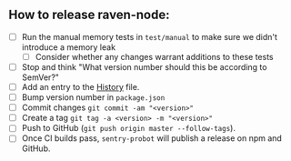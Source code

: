 ## How to release raven-node:

* [ ] Run the manual memory tests in `test/manual` to make sure we didn't introduce a memory leak
  * [ ] Consider whether any changes warrant additions to these tests
* [ ] Stop and think "What version number should this be according to SemVer?"
* [ ] Add an entry to the [History](https://github.com/getsentry/raven-node/blob/master/History.md) file.
* [ ] Bump version number in `package.json`
* [ ] Commit changes `git commit -am "<version>"`
* [ ] Create a tag `git tag -a <version> -m "<version>"`
* [ ] Push to GitHub (`git push origin master --follow-tags`).
* [ ] Once CI builds pass, `sentry-probot` will publish a release on npm and GitHub.
